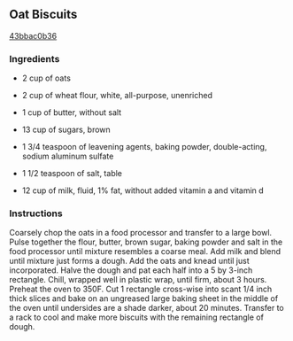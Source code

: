 ## Oat Biscuits

[43bbac0b36](http://www.food.com/recipe/oat-biscuits-306575)

### Ingredients

 - 2 cup of oats

 - 2 cup of wheat flour, white, all-purpose, unenriched

 - 1 cup of butter, without salt

 - 13 cup of sugars, brown

 - 1 3/4 teaspoon of leavening agents, baking powder, double-acting, sodium aluminum sulfate

 - 1 1/2 teaspoon of salt, table

 - 12 cup of milk, fluid, 1% fat, without added vitamin a and vitamin d

### Instructions

Coarsely chop the oats in a food processor and transfer to a large bowl. Pulse together the flour, butter, brown sugar, baking powder and salt in the food processor until mixture resembles a coarse meal. Add milk and blend until mixture just forms a dough. Add the oats and knead until just incorporated. Halve the dough and pat each half into a 5 by 3-inch rectangle. Chill, wrapped well in plastic wrap, until firm, about 3 hours. Preheat the oven to 350F. Cut 1 rectangle cross-wise into scant 1/4 inch thick slices and bake on an ungreased large baking sheet in the middle of the oven until undersides are a shade darker, about 20 minutes. Transfer to a rack to cool and make more biscuits with the remaining rectangle of dough.
